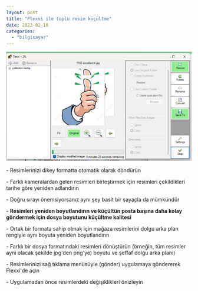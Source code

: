 ```yaml
---
layout: post
title: "Flexxi ile toplu resim küçültme"
date: 2023-02-10
categories: 
  - "bilgisayar"
---
```


[![](/images/image-18.png)](https://suatatan.wordpress.com/wp-content/uploads/2023/02/image-18.png)

\- Resimlerinizi dikey formatta otomatik olarak döndürün

\- Farklı kameralardan gelen resimleri birleştirmek için resimleri çekildikleri tarihe göre yeniden adlandırın

\- Doğru sırayı önemsiyorsanız aynı şey basit bir sayaçla da mümkündür

\- **Resimleri yeniden boyutlandırın ve küçültün posta başına daha kolay göndermek için dosya boyutunu küçültme kalitesi**

\- Ortak bir formata sahip olmak için mağaza resimlerini dolgu arka plan rengiyle aynı boyuta yeniden boyutlandırın

\- Farklı bir dosya formatındaki resimleri dönüştürün (örneğin, tüm resimler aynı olacak şekilde jpg'den png'ye) boyutu ve şeffaf dolgu arka planı)

\- Resimlerinizi sağ tıklama menüsüyle (gönder) uygulamaya göndererek Flexxi'de açın

\- Uygulamadan önce resimlerdeki değişiklikleri önizleyin
